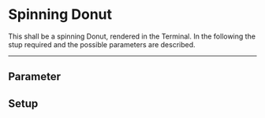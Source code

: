# Spinning Donut

This shall be a spinning Donut, rendered in the Terminal. In the following the stup required and the possible parameters are described.

---

## Parameter

## Setup


